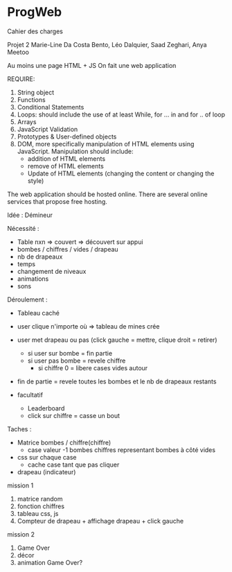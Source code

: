 # ProgWeb

Cahier des charges

Projet 2 
Marie-Line Da Costa Bento, Léo Dalquier, Saad Zeghari, Anya Meetoo

Au moins une page HTML + JS
On fait une web application

REQUIRE:

1. String object
2. Functions
3. Conditional Statements 
4. Loops: should include the use of at least While, for ... in and for .. of loop
5. Arrays
6. JavaScript Validation
7. Prototypes & User-defined objects
8. DOM, more specifically manipulation of HTML elements using JavaScript. Manipulation should include:
    - addition of HTML elements
    - remove of HTML elements
    - Update of HTML elements (changing the content or changing the style)

The web application should be hosted online. There are several online services that propose free hosting.



Idée : Démineur 

Nécessité :

- Table nxn => couvert => découvert sur appui
- bombes / chiffres / vides / drapeau 
- nb de drapeaux 
- temps 
- changement de niveaux
- animations 
- sons 

Déroulement :

- Tableau caché
- user clique n'importe où => tableau de mines crée
- user met drapeau ou pas (click gauche = mettre, clique droit = retirer)
    - si user sur bombe = fin partie
    - si user pas bombe = revele chiffre 
        - si chiffre 0 = libere cases vides autour  

- fin de partie = revele toutes les bombes et le nb de drapeaux restants

- facultatif 
    - Leaderboard
    - click sur chiffre = casse un bout 

Taches :

- Matrice bombes / chiffre(chiffre)
    - case valeur 
        -1 bombes
        chiffres representant bombes à côté
        vides
- css sur chaque case 
    - cache case tant que pas cliquer
- drapeau (indicateur)


mission 1

1. matrice random
4. fonction chiffres
2. tableau css, js
3. Compteur de drapeau + affichage drapeau + click gauche

mission 2
1. Game Over
2. décor
3. animation Game Over? 